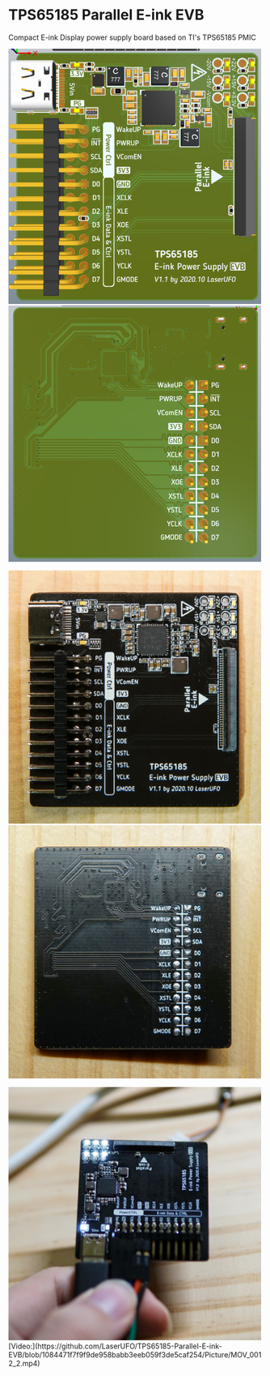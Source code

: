 # TPS65185 Parallel E-ink EVB
Compact E-ink Display power supply board based on TI's TPS65185 PMIC

<img src=".\Picture/top.png" width="500px"><img src=".\Picture/bottom.png" width="500px">

<img src=".\Picture/DSC09350.JPG" width="500px"><img src=".\Picture/DSC09358.JPG" width="500px">

<img src=".\Picture/DSC09329.JPG" width="500px">
[Video:](https://github.com/LaserUFO/TPS65185-Parallel-E-ink-EVB/blob/1084471f7f9f9de958babb3eeb059f3de5caf254/Picture/MOV_0012_2.mp4)
